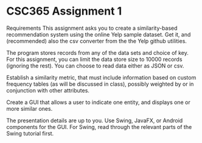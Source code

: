 # CSC365 Assignment 1

Requirements
This assignment asks you to create a similarity-based recommendation system using the online Yelp sample dataset. Get it, and (recommended) also the csv converter from the the Yelp github utilities.

The program stores records from any of the data sets and choice of key. For this assignment, you can limit the data store size to 10000 records (ignoring the rest). You can choose to read data either as JSON or csv.

Establish a similarity metric, that must include information based on custom frequency tables (as will be discussed in class), possibly weighted by or in conjunction with other attributes.

Create a GUI that allows a user to indicate one entity, and displays one or more similar ones.

The presentation details are up to you. Use Swing, JavaFX, or Android components for the GUI. For Swing, read through the relevant parts of the Swing tutorial first.
